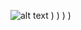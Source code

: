 ![alt text](![image](https://github.com/user-attachments/assets/29c84d4f-1ee8-4f0f-b6be-b0245221a2a0)
)
)
)
)
)
